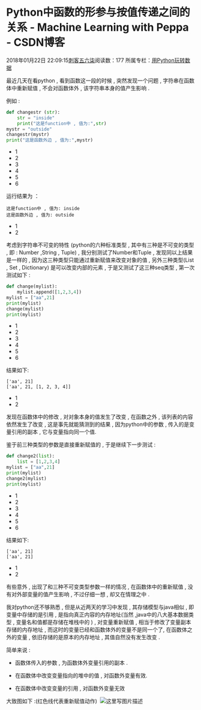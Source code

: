 # Python中函数的形参与按值传递之间的关系 - Machine Learning with Peppa - CSDN博客





2018年01月22日 22:09:15[刺客五六柒](https://me.csdn.net/qq_39521554)阅读数：177
所属专栏：[用Python玩转数据](https://blog.csdn.net/column/details/18811.html)










最近几天在看python , 看到函数这一段的时候 , 突然发现一个问题 , 字符串在函数体中重新赋值 , 不会对函数体外 , 该字符串本身的值产生影响 . 

例如 :

```python
def changestr (str):
    str = "inside" 
    print("这是function中 , 值为:",str)
mystr = "outside"
changestr(mystr)
print("这是函数外边 , 值为:",mystr)
```
- 1
- 2
- 3
- 4
- 5
- 6


运行结果为 ：

```
这是function中 , 值为: inside
这是函数外边 , 值为: outside
```
- 1
- 2


考虑到字符串不可变的特性 (python的六种标准类型 , 其中有三种是不可变的类型 , 即 : Number ,String , Tuple) , 我分别测试了Number和Tuple , 发现同以上结果是一样的 , 因为这三种类型只能通过重新赋值来改变对象的值 , 另外三种类型(List , Set , Dictionary) 是可以改变内部的元素 , 于是又测试了这三种seq类型 , 第一次测试如下 :

```python
def change(mylist):
    mylist.append([1,2,3,4])
mylist = ["aa",21]
print(mylist)
change(mylist)
print(mylist)
```
- 1
- 2
- 3
- 4
- 5
- 6


结果如下:

```
['aa', 21]
['aa', 21, [1, 2, 3, 4]]
```
- 1
- 2


发现在函数体中的修改 , 对对象本身的值发生了改变 , 在函数之外 , 该列表的内容依然发生了改变 , 这是事先就能猜测到的结果 , 因为python中的参数 , 传入的是变量引用的副本 , 它与变量指向同一个值. 

鉴于前三种类型的参数是直接重新赋值的 , 于是继续下一步测试 :

```python
def change2(list):
    list = [1,2,3,4]
mylist = ["aa",21]
print(mylist)
change2(mylist)
print(mylist)
```
- 1
- 2
- 3
- 4
- 5
- 6


结果如下:

```
['aa', 21]
['aa', 21]
```
- 1
- 2


有些意外 , 出现了和三种不可变类型参数一样的情况 , 在函数体中的重新赋值 , 没有对外部变量的值产生影响 , 不过仔细一想 , 却又在情理之中 . 

我对python还不够熟悉 , 但是从近两天的学习中发现 , 其存储模型与java相似 , 即变量中存储的是引用 , 是指向真正内容的内存地址(当然 ,java中的八大基本数据类型 , 变量名和值都是存储在堆栈中的 ) , 对变量重新赋值 , 相当于修改了变量副本存储的内存地址 , 而这时的变量已经和函数体外的变量不是同一个了, 在函数体之外的变量 , 依旧存储的是原本的内存地址 , 其值自然没有发生改变 .

简单来说 :

- 函数体传入的参数 , 为函数体外变量引用的副本 . 

- 在函数体中改变变量指向的堆中的值 , 对函数外变量有效. 

- 在函数体中改变变量的引用 , 对函数外变量无效


大致图如下 :(红色线代表重新赋值动作) 
![这里写图片描述](https://img-blog.csdn.net/20170327161031086?watermark/2/text/aHR0cDovL2Jsb2cuY3Nkbi5uZXQvcXE5MTU2OTcyMTM=/font/5a6L5L2T/fontsize/400/fill/I0JBQkFCMA==/dissolve/70/gravity/SouthEast)




